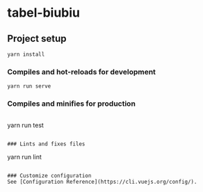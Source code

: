 # tabel-biubiu

## Project setup
```
yarn install
```

### Compiles and hot-reloads for development
```
yarn run serve
```

### Compiles and minifies for production
```
```
yarn run test
```

### Lints and fixes files
```
yarn run lint
```

### Customize configuration
See [Configuration Reference](https://cli.vuejs.org/config/).
